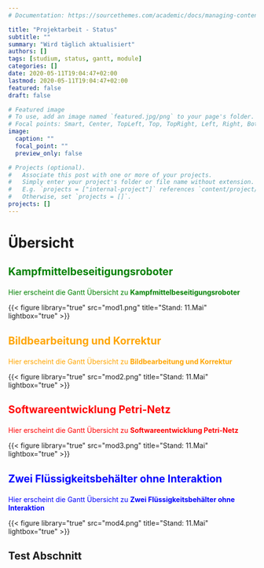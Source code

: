 ```yaml
---
# Documentation: https://sourcethemes.com/academic/docs/managing-content/

title: "Projektarbeit - Status"
subtitle: ""
summary: "Wird täglich aktualisiert"
authors: []
tags: [studium, status, gantt, module]
categories: []
date: 2020-05-11T19:04:47+02:00
lastmod: 2020-05-11T19:04:47+02:00
featured: false
draft: false

# Featured image
# To use, add an image named `featured.jpg/png` to your page's folder.
# Focal points: Smart, Center, TopLeft, Top, TopRight, Left, Right, BottomLeft, Bottom, BottomRight.
image:
  caption: ""
  focal_point: ""
  preview_only: false

# Projects (optional).
#   Associate this post with one or more of your projects.
#   Simply enter your project's folder or file name without extension.
#   E.g. `projects = ["internal-project"]` references `content/project/deep-learning/index.md`.
#   Otherwise, set `projects = []`.
projects: []
---
```


# Übersicht

## <p style="color:green">Kampfmittelbeseitigungsroboter
</p>

<p style="color:green">Hier erscheint die Gantt Übersicht zu <b>Kampfmittelbeseitigungsroboter</b>
</p>

{{< figure library="true" src="mod1.png" title="Stand: 11.Mai" lightbox="true" >}}

## <p style="color:orange">Bildbearbeitung und Korrektur
</p>

<p style="color:orange">Hier erscheint die Gantt Übersicht zu <b>Bildbearbeitung und Korrektur</b>
</p>

{{< figure library="true" src="mod2.png" title="Stand: 11.Mai" lightbox="true" >}}

## <p style="color:red">Softwareentwicklung Petri-Netz
</p>

<p style="color:red">Hier erscheint die Gantt Übersicht zu <b>Softwareentwicklung Petri-Netz</b>
</p>

{{< figure library="true" src="mod3.png" title="Stand: 11.Mai" lightbox="true" >}}

## <p style="color:blue">Zwei Flüssigkeitsbehälter ohne Interaktion
</p>

<p style="color:blue">Hier erscheint die Gantt Übersicht zu <b>Zwei Flüssigkeitsbehälter ohne Interaktion</b>
</p>

{{< figure library="true" src="mod4.png" title="Stand: 11.Mai" lightbox="true" >}}

## Test Abschnitt
